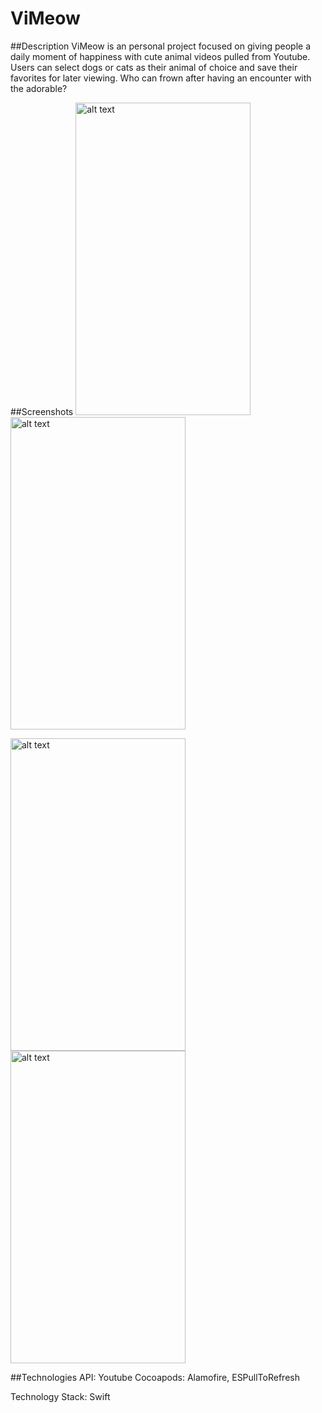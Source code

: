 # ViMeow

##Description
ViMeow is an personal project focused on giving people a daily moment of happiness with cute animal videos pulled from Youtube. Users can select dogs or cats as their animal of choice and save their favorites for later viewing. Who can frown after having an encounter with the adorable?

##Screenshots
<img src="https://cloud.githubusercontent.com/assets/17561356/23138753/c5e487a2-f76e-11e6-930b-0f81744ccf2a.png" alt="alt text" width="280" height="500">
<img src="https://cloud.githubusercontent.com/assets/17561356/23138755/c5e8fe7c-f76e-11e6-9e1c-d1e9ae9a951c.png" alt="alt text" width="280" height="500">

<img src="https://cloud.githubusercontent.com/assets/17561356/23138756/c5ea2d92-f76e-11e6-9864-d14010eece97.png" alt="alt text" width="280" height="500">
<img src="https://cloud.githubusercontent.com/assets/17561356/23138754/c5e9760e-f76e-11e6-8dcd-79ec1a906ec2.png" alt="alt text" width="280" height="500">

##Technologies
API: Youtube
Cocoapods: Alamofire, ESPullToRefresh

Technology Stack: Swift
